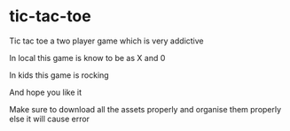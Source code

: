 # tic-tac-toe
Tic tac toe a two player game which is very addictive

In local this game is know to be as X and 0 

In kids this game is rocking

And hope you like it

Make sure to download all the assets properly and organise them properly else it will cause error
